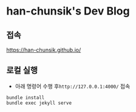# han-chunsik's Dev Blog

## 접속
https://han-chunsik.github.io/

## 로컬 실행
- 아래 명령어 수행 후`http://127.0.0.1:4000/` 접속
```shell
bundle install
bundle exec jekyll serve 
```